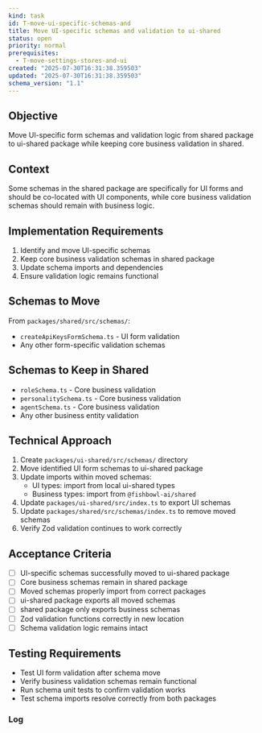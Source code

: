 ```yaml
---
kind: task
id: T-move-ui-specific-schemas-and
title: Move UI-specific schemas and validation to ui-shared
status: open
priority: normal
prerequisites:
  - T-move-settings-stores-and-ui
created: "2025-07-30T16:31:38.359503"
updated: "2025-07-30T16:31:38.359503"
schema_version: "1.1"
---
```


## Objective

Move UI-specific form schemas and validation logic from shared package to ui-shared package while keeping core business validation in shared.

## Context

Some schemas in the shared package are specifically for UI forms and should be co-located with UI components, while core business validation schemas should remain with business logic.

## Implementation Requirements

1. Identify and move UI-specific schemas
2. Keep core business validation schemas in shared package
3. Update schema imports and dependencies
4. Ensure validation logic remains functional

## Schemas to Move

From `packages/shared/src/schemas/`:

- `createApiKeysFormSchema.ts` - UI form validation
- Any other form-specific validation schemas

## Schemas to Keep in Shared

- `roleSchema.ts` - Core business validation
- `personalitySchema.ts` - Core business validation
- `agentSchema.ts` - Core business validation
- Any other business entity validation

## Technical Approach

1. Create `packages/ui-shared/src/schemas/` directory
2. Move identified UI form schemas to ui-shared package
3. Update imports within moved schemas:
   - UI types: import from local ui-shared types
   - Business types: import from `@fishbowl-ai/shared`
4. Update `packages/ui-shared/src/index.ts` to export UI schemas
5. Update `packages/shared/src/schemas/index.ts` to remove moved schemas
6. Verify Zod validation continues to work correctly

## Acceptance Criteria

- [ ] UI-specific schemas successfully moved to ui-shared package
- [ ] Core business schemas remain in shared package
- [ ] Moved schemas properly import from correct packages
- [ ] ui-shared package exports all moved schemas
- [ ] shared package only exports business schemas
- [ ] Zod validation functions correctly in new location
- [ ] Schema validation logic remains intact

## Testing Requirements

- Test UI form validation after schema move
- Verify business validation schemas remain functional
- Run schema unit tests to confirm validation works
- Test schema imports resolve correctly from both packages

### Log
